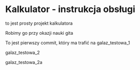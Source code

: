 # Kalkulator - instrukcja obsługi

to jest prosty projekt kalkulatora

Robimy go przy okazji nauki gita

To jest pierwszy commit, który ma trafić na galaz_testowa_1

galaz_testowa_2

galaz_testowa_2a